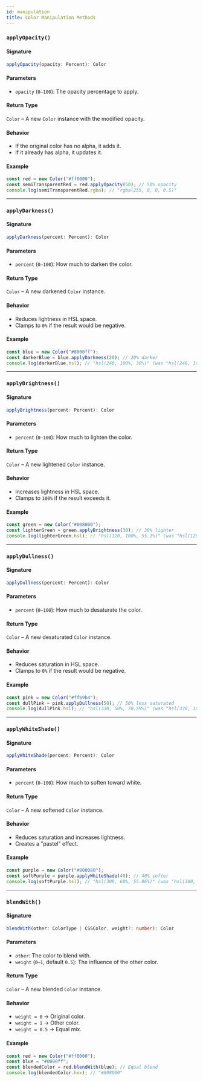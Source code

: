 ```yaml
---
id: manipulation
title: Color Manipulation Methods
---
```


<!-- markdownlint-disable-file MD024 -->

### `applyOpacity()`

#### Signature

```typescript
applyOpacity(opacity: Percent): Color
```  

#### Parameters

- `opacity` (`0–100`): The opacity percentage to apply.  

#### Return Type

`Color` – A new `Color` instance with the modified opacity.  

#### Behavior

- If the original color has no alpha, it adds it.  
- If it already has alpha, it updates it.  

#### Example

```ts
const red = new Color("#ff0000");
const semiTransparentRed = red.applyOpacity(50); // 50% opacity
console.log(semiTransparentRed.rgba); // "rgba(255, 0, 0, 0.5)"
```  

---

### `applyDarkness()`

#### Signature

```typescript
applyDarkness(percent: Percent): Color
```  

#### Parameters

- `percent` (`0–100`): How much to darken the color.  

#### Return Type

`Color` – A new darkened `Color` instance.  

#### Behavior

- Reduces lightness in HSL space.  
- Clamps to `0%` if the result would be negative.  

#### Example

```ts
const blue = new Color("#0000ff");
const darkerBlue = blue.applyDarkness(20); // 20% darker
console.log(darkerBlue.hsl); // "hsl(240, 100%, 30%)" (was "hsl(240, 100%, 50%)")
```  

---

### `applyBrightness()`

#### Signature

```typescript
applyBrightness(percent: Percent): Color
```  

#### Parameters

- `percent` (`0–100`): How much to lighten the color.  

#### Return Type

`Color` – A new lightened `Color` instance.  

#### Behavior

- Increases lightness in HSL space.  
- Clamps to `100%` if the result exceeds it.  

#### Example

```ts
const green = new Color("#008000");
const lighterGreen = green.applyBrightness(30); // 30% lighter
console.log(lighterGreen.hsl); // "hsl(120, 100%, 55.1%)" (was "hsl(120, 100%, 25.1%)")
```  

---

### `applyDullness()`

#### Signature

```typescript
applyDullness(percent: Percent): Color
```  

#### Parameters

- `percent` (`0–100`): How much to desaturate the color.  

#### Return Type

`Color` – A new desaturated `Color` instance.  

#### Behavior

- Reduces saturation in HSL space.  
- Clamps to `0%` if the result would be negative.  

#### Example

```ts
const pink = new Color("#ff69b4");
const dullPink = pink.applyDullness(50); // 50% less saturated
console.log(dullPink.hsl); // "hsl(330, 50%, 70.59%)" (was "hsl(330, 100%, 70.59%)")
```  

---

### `applyWhiteShade()`

#### Signature

```typescript
applyWhiteShade(percent: Percent): Color
```  

#### Parameters

- `percent` (`0–100`): How much to soften toward white.  

#### Return Type

`Color` – A new softened `Color` instance.  

#### Behavior

- Reduces saturation and increases lightness.  
- Creates a "pastel" effect.  

#### Example

```ts
const purple = new Color("#800080");
const softPurple = purple.applyWhiteShade(40); // 40% softer
console.log(softPurple.hsl); // "hsl(300, 60%, 55.06%)" (was "hsl(300, 100%, 25.1%)")
```  

---

### `blendWith()`

#### Signature

```typescript
blendWith(other: ColorType | CSSColor, weight?: number): Color
```  

#### Parameters

- `other`: The color to blend with.  
- `weight` (`0–1`, default `0.5`): The influence of the other color.  

#### Return Type

`Color` – A new blended `Color` instance.  

#### Behavior

- `weight = 0` → Original color.  
- `weight = 1` → Other color.  
- `weight = 0.5` → Equal mix.  

#### Example

```ts
const red = new Color("#ff0000");
const blue = "#0000ff";
const blendedColor = red.blendWith(blue); // Equal blend
console.log(blendedColor.hex); // "#808000"
```  
